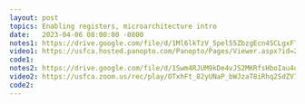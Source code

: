 ```yaml
---
layout: post
topics: Enabling registers, microarchitecture intro
date:   2023-04-06 08:00:00 -0800
notes1: https://drive.google.com/file/d/1Ml6lkTzV_5pel55ZbzgEcn4SCLgxFTAH/view?usp=share_link
video1: https://usfca.hosted.panopto.com/Panopto/Pages/Viewer.aspx?id=23780b09-e229-4369-93f2-af93011bd9fb
code1:
notes2: https://drive.google.com/file/d/1Swm4RJUM9kDe4vJS2MKRfsHboIau4q1x/view?usp=share_link
video2: https://usfca.zoom.us/rec/play/OTxhFt_82yUNaP_bWJzaT8iRhq2SdZV7liGETvit5YD--vr6kfVPVFReJiyP4eqtvDxFTnPdlirt3zGv.Pp-eZjct_KspA8mY?canPlayFromShare=true&from=share_recording_detail&continueMode=true&componentName=rec-play&originRequestUrl=https%3A%2F%2Fusfca.zoom.us%2Frec%2Fshare%2F7Ulj0PiEIzwRhugd4k2ub2QJIj8VIRll5w2ddwmUgdVR84zk4mU3Y75iVbzKrkqw.Q9f4Zh-th-HHTYNH
code2: 
---
```

